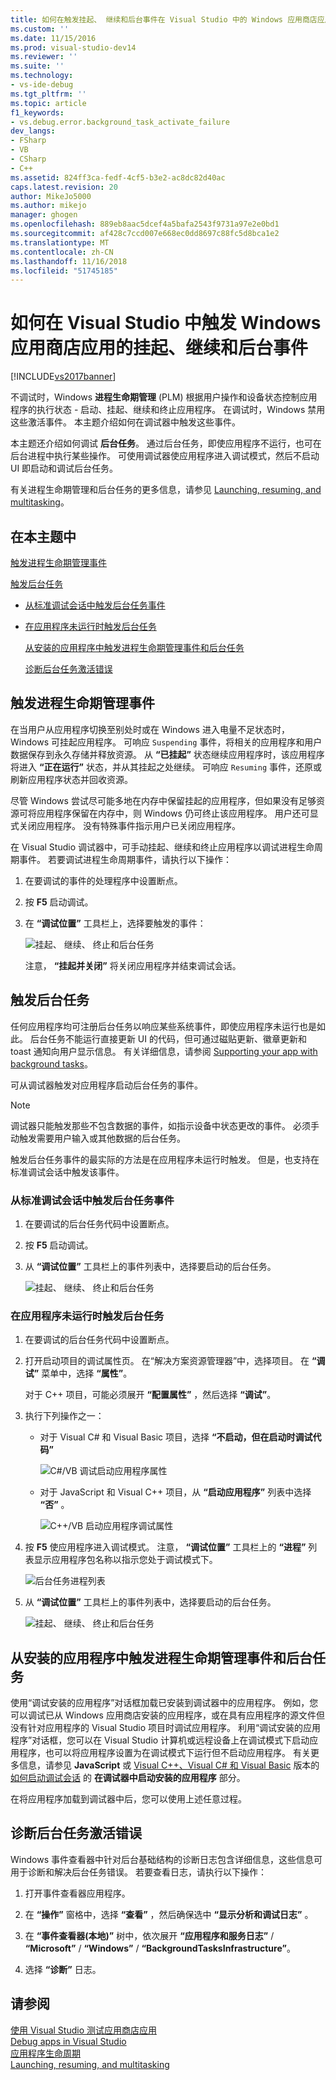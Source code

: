 ```yaml
---
title: 如何在触发挂起、 继续和后台事件在 Visual Studio 中的 Windows 应用商店应用程序 |Microsoft Docs
ms.custom: ''
ms.date: 11/15/2016
ms.prod: visual-studio-dev14
ms.reviewer: ''
ms.suite: ''
ms.technology:
- vs-ide-debug
ms.tgt_pltfrm: ''
ms.topic: article
f1_keywords:
- vs.debug.error.background_task_activate_failure
dev_langs:
- FSharp
- VB
- CSharp
- C++
ms.assetid: 824ff3ca-fedf-4cf5-b3e2-ac8dc82d40ac
caps.latest.revision: 20
author: MikeJo5000
ms.author: mikejo
manager: ghogen
ms.openlocfilehash: 889eb8aac5dcef4a5bafa2543f9731a97e2e0bd1
ms.sourcegitcommit: af428c7ccd007e668ec0dd8697c88fc5d8bca1e2
ms.translationtype: MT
ms.contentlocale: zh-CN
ms.lasthandoff: 11/16/2018
ms.locfileid: "51745185"
---
```

# <a name="how-to-trigger-suspend-resume-and-background-events-for-windows-store-apps-in-visual-studio"></a>如何在 Visual Studio 中触发 Windows 应用商店应用的挂起、继续和后台事件
[!INCLUDE[vs2017banner](../includes/vs2017banner.md)]

不调试时，Windows **进程生命期管理** (PLM) 根据用户操作和设备状态控制应用程序的执行状态 - 启动、挂起、继续和终止应用程序。 在调试时，Windows 禁用这些激活事件。 本主题介绍如何在调试器中触发这些事件。  
  
 本主题还介绍如何调试 **后台任务**。 通过后台任务，即使应用程序不运行，也可在后台进程中执行某些操作。 可使用调试器使应用程序进入调试模式，然后不启动 UI 即启动和调试后台任务。  
  
 有关进程生命期管理和后台任务的更多信息，请参见 [Launching, resuming, and multitasking](http://msdn.microsoft.com/en-us/04307b1b-05af-46a6-b639-3f35e297f71b)。  
  
##  <a name="BKMK_In_this_topic"></a> 在本主题中  
 [触发进程生命期管理事件](#BKMK_Trigger_Process_Lifecycle_Management_events)  
  
 [触发后台任务](#BKMK_Trigger_background_tasks)  
  
- [从标准调试会话中触发后台任务事件](#BKMK_Trigger_a_background_task_event_from_a_standard_debug_session)  
  
- [在应用程序未运行时触发后台任务](#BKMK_Trigger_a_background_task_when_the_app_is_not_running)  
  
  [从安装的应用程序中触发进程生命期管理事件和后台任务](#BKMK_Trigger_Process_Lifetime_Management_events_and_background_tasks_from_an_installed_app)  
  
  [诊断后台任务激活错误](#BKMK_Diagnosing_background_task_activation_errors)  
  
##  <a name="BKMK_Trigger_Process_Lifecycle_Management_events"></a> 触发进程生命期管理事件  
 在当用户从应用程序切换至别处时或在 Windows 进入电量不足状态时，Windows 可挂起应用程序。 可响应 `Suspending` 事件，将相关的应用程序和用户数据保存到永久存储并释放资源。 从 **“已挂起”** 状态继续应用程序时，该应用程序将进入 **“正在运行”** 状态，并从其挂起之处继续。 可响应 `Resuming` 事件，还原或刷新应用程序状态并回收资源。  
  
 尽管 Windows 尝试尽可能多地在内存中保留挂起的应用程序，但如果没有足够资源可将应用程序保留在内存中，则 Windows 仍可终止该应用程序。 用户还可显式关闭应用程序。 没有特殊事件指示用户已关闭应用程序。  
  
 在 Visual Studio 调试器中，可手动挂起、继续和终止应用程序以调试进程生命周期事件。 若要调试进程生命周期事件，请执行以下操作：  
  
1.  在要调试的事件的处理程序中设置断点。  
  
2.  按 **F5** 启动调试。  
  
3.  在 **“调试位置”** 工具栏上，选择要触发的事件：  
  
     ![挂起、 继续、 终止和后台任务](../debugger/media/dbg-suspendresumebackground.png "DBG_SuspendResumeBackground")  
  
     注意， **“挂起并关闭”** 将关闭应用程序并结束调试会话。  
  
##  <a name="BKMK_Trigger_background_tasks"></a> 触发后台任务  
 任何应用程序均可注册后台任务以响应某些系统事件，即使应用程序未运行也是如此。 后台任务不能运行直接更新 UI 的代码，但可通过磁贴更新、徽章更新和 toast 通知向用户显示信息。 有关详细信息，请参阅 [Supporting your app with background tasks](http://msdn.microsoft.com/en-us/4c7bb148-eb1f-4640-865e-41f627a46e8e)。  
  
 可从调试器触发对应用程序启动后台任务的事件。  
  
> [!NOTE]
>  调试器只能触发那些不包含数据的事件，如指示设备中状态更改的事件。 必须手动触发需要用户输入或其他数据的后台任务。  
  
 触发后台任务事件的最实际的方法是在应用程序未运行时触发。 但是，也支持在标准调试会话中触发该事件。  
  
###  <a name="BKMK_Trigger_a_background_task_event_from_a_standard_debug_session"></a> 从标准调试会话中触发后台任务事件  
  
1.  在要调试的后台任务代码中设置断点。  
  
2.  按 **F5** 启动调试。  
  
3.  从 **“调试位置”** 工具栏上的事件列表中，选择要启动的后台任务。  
  
     ![挂起、 继续、 终止和后台任务](../debugger/media/dbg-suspendresumebackground.png "DBG_SuspendResumeBackground")  
  
###  <a name="BKMK_Trigger_a_background_task_when_the_app_is_not_running"></a> 在应用程序未运行时触发后台任务  
  
1.  在要调试的后台任务代码中设置断点。  
  
2.  打开启动项目的调试属性页。 在“解决方案资源管理器”中，选择项目。 在 **“调试”** 菜单中，选择 **“属性”**。  
  
     对于 C++ 项目，可能必须展开 **“配置属性”** ，然后选择 **“调试”**。  
  
3.  执行下列操作之一：  
  
    -   对于 Visual C# 和 Visual Basic 项目，选择 **“不启动，但在启动时调试代码”**  
  
         ![C&#35;&#47;VB 调试启动应用程序属性](../debugger/media/dbg-csvb-dontlaunchapp.png "DBG_CsVb_DontLaunchApp")  
  
    -   对于 JavaScript 和 Visual C++ 项目，从 **“启动应用程序”** 列表中选择 **“否”** 。  
  
         ![C&#43;&#43;&#47;VB 启动应用程序调试属性](../debugger/media/dbg-cppjs-dontlaunchapp.png "DBG_CppJs_DontLaunchApp")  
  
4.  按 **F5** 使应用程序进入调试模式。 注意， **“调试位置”** 工具栏上的 **“进程”** 列表显示应用程序包名称以指示您处于调试模式下。  
  
     ![后台任务进程列表](../debugger/media/dbg-backgroundtask-processlist.png "DBG_BackgroundTask_ProcessList")  
  
5.  从 **“调试位置”** 工具栏上的事件列表中，选择要启动的后台任务。  
  
     ![挂起、 继续、 终止和后台任务](../debugger/media/dbg-suspendresumebackground.png "DBG_SuspendResumeBackground")  
  
##  <a name="BKMK_Trigger_Process_Lifetime_Management_events_and_background_tasks_from_an_installed_app"></a> 从安装的应用程序中触发进程生命期管理事件和后台任务  
 使用“调试安装的应用程序”对话框加载已安装到调试器中的应用程序。 例如，您可以调试已从 Windows 应用商店安装的应用程序，或在具有应用程序的源文件但没有针对应用程序的 Visual Studio 项目时调试应用程序。 利用“调试安装的应用程序”对话框，您可以在 Visual Studio 计算机或远程设备上在调试模式下启动应用程序，也可以将应用程序设置为在调试模式下运行但不启动应用程序。 有关更多信息，请参见 **JavaScript** 或 [Visual C++、Visual C# 和 Visual Basic](../debugger/start-a-debugging-session-for-store-apps-in-visual-studio-javascript.md#BKMK_Start_an_installed_app_in_the_debugger) 版本的 [如何启动调试会话](../debugger/start-a-debugging-session-for-a-store-app-in-visual-studio-vb-csharp-cpp-and-xaml.md#BKMK_Start_an_installed_app_in_the_debugger) 的 **在调试器中启动安装的应用程序** 部分。  
  
 在将应用程序加载到调试器中后，您可以使用上述任意过程。  
  
##  <a name="BKMK_Diagnosing_background_task_activation_errors"></a> 诊断后台任务激活错误  
 Windows 事件查看器中针对后台基础结构的诊断日志包含详细信息，这些信息可用于诊断和解决后台任务错误。 若要查看日志，请执行以下操作：  
  
1.  打开事件查看器应用程序。  
  
2.  在 **“操作”** 窗格中，选择 **“查看”** ，然后确保选中 **“显示分析和调试日志”** 。  
  
3.  在 **“事件查看器(本地)”** 树中，依次展开 **“应用程序和服务日志”** / **“Microsoft”** / **“Windows”** / **“BackgroundTasksInfrastructure”**。  
  
4.  选择 **“诊断”** 日志。  
  
## <a name="see-also"></a>请参阅  
 [使用 Visual Studio 测试应用商店应用](../test/testing-store-apps-with-visual-studio.md)   
 [Debug apps in Visual Studio](../debugger/debug-store-apps-in-visual-studio.md)   
 [应用程序生命周期](http://msdn.microsoft.com/en-us/53cdc987-c547-49d1-a5a4-fd3f96b2259d)   
 [Launching, resuming, and multitasking](http://msdn.microsoft.com/en-us/04307b1b-05af-46a6-b639-3f35e297f71b)



